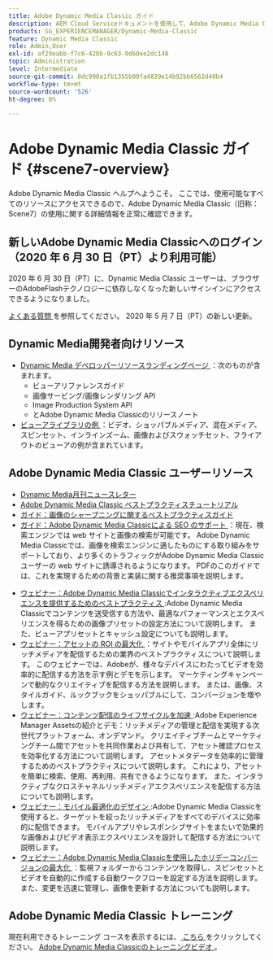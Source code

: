 ```yaml
---
title: Adobe Dynamic Media Classic ガイド
description: AEM Cloud Serviceドキュメントを使用して、Adobe Dynamic Media Classicを使用してビデオやフライアウトなどを管理する方法について説明します。
products: SG_EXPERIENCEMANAGER/Dynamic-Media-Classic
feature: Dynamic Media Classic
role: Admin,User
exl-id: af29eabb-f7c6-420b-9c63-9d60ee2dc148
topic: Administration
level: Intermediate
source-git-commit: 8dc990a1fb1355b00fa4839e14b92bb6562d40b4
workflow-type: tm+mt
source-wordcount: '526'
ht-degree: 0%

---
```


# Adobe Dynamic Media Classic ガイド {#scene7-overview}

Adobe Dynamic Media Classic ヘルプへようこそ。 ここでは、使用可能なすべてのリソースにアクセスできるので、Adobe Dynamic Media Classic（旧称：Scene7）の使用に関する詳細情報を正常に確認できます。

## 新しいAdobe Dynamic Media Classicへのログイン（2020 年 6 月 30 日（PT）より利用可能）

2020 年 6 月 30 日（PT）に、Dynamic Media Classic ユーザーは、ブラウザーのAdobeFlashテクノロジーに依存しなくなった新しいサインインにアクセスできるようになりました。

[ よくある質問 ](new-ui-2020.md) を参照してください。 2020 年 5 月 7 日（PT）の新しい更新。

## Dynamic Media開発者向けリソース

* [Dynamic Media デベロッパーリソースランディングページ ](https://experienceleague.adobe.com/en/docs/dynamic-media-developer-resources)：次のものが含まれます。
   * ビューアリファレンスガイド
   * 画像サービング/画像レンダリング API
   * Image Production System API
   * とAdobe Dynamic Media Classicのリリースノート
* [ ビューアライブラリの例 ](https://landing.adobe.com/en/na/dynamic-media/ctir-2755/live-demos.html)：ビデオ、ショッパブルメディア、混在メディア、スピンセット、インラインズーム、画像およびスウォッチセット、フライアウトのビューアの例が含まれています。

## Adobe Dynamic Media Classic ユーザーリソース

* [Dynamic Media月刊ニュースレター](dynamic-media-newsletter.md)
* [Adobe Dynamic Media Classic ベストプラクティスチュートリアル ](https://experienceleague.adobe.com/en/docs/experience-manager-learn/dynamic-media-classic-tutorial/overview)
* [ガイド：画像のシャープニングに関するベストプラクティスガイド](/help/using/assets/s7_sharpening_images.pdf)
* [ ガイド：Adobe Dynamic Media Classicによる SEO のサポート ](/help/using/assets/s7_seo.pdf)：現在、検索エンジンでは web サイトと画像の検索が可能です。 Adobe Dynamic Media Classicでは、画像を検索エンジンに適したものにする取り組みをサポートしており、より多くのトラフィックがAdobe Dynamic Media Classic ユーザーの web サイトに誘導されるようになります。 PDFのこのガイドでは、これを実現するための背景と実装に関する推奨事項を説明します。
<!-- * [Webinar: Best Practices for Responsive Design](http://offers.adobe.com/en/na/marketing/landings/_40458_responsive_design_live_on_demand_webinar.html): Learn practical tips on how to improve your mobile strategy. See real-world examples of responsive design in action. Create one primary asset that works across multiple devices and increase mobile performance by dynamically changing the resolution of images or the orientation of images for portrait or landscape displays. Learn how to also dynamically crop, scale, or resize images. -->
* [ ウェビナー：Adobe Dynamic Media Classicでインタラクティブエクスペリエンスを提供するためのベストプラクティス ](https://seminars.adobeconnect.com/p7wb8ej3u6d/):Adobe Dynamic Media Classicでコンテンツを送受信する方法や、最適なパフォーマンスとエクスペリエンスを得るための画像プリセットの設定方法について説明します。 また、ビューアプリセットとキャッシュ設定についても説明します。
* [ ウェビナー：アセットの ROI の最大化 ](https://adobecustomersuccess.adobeconnect.com/p5ar3hfrrec/?launcher=false&amp;fcsContent=true&amp;pbMode=normal&amp;proto=true)：サイトやモバイルアプリ全体にリッチメディアを配信するための業界のベストプラクティスについて説明します。 このウェビナーでは、Adobeが、様々なデバイスにわたってビデオを効率的に配信する方法を示す例とデモを示します。 マーケティングキャンペーンで動的なクリエイティブを配信する方法を説明します。 または、画像、スタイルガイド、ルックブックをショッパブルにして、コンバージョンを増やします。
* [ ウェビナー：コンテンツ配信のライフサイクルを加速 ](https://adobecustomersuccess.adobeconnect.com/p88ducm9pqv/):Adobe Experience Manager Assetsの紹介とデモ：リッチメディアの管理と配信を実現する次世代プラットフォーム、オンデマンド。 クリエイティブチームとマーケティングチーム間でアセットを共同作業および共有して、アセット確認プロセスを効率化する方法について説明します。 アセットメタデータを効率的に管理するためのベストプラクティスについて説明します。 これにより、アセットを簡単に検索、使用、再利用、共有できるようになります。 また、インタラクティブなクロスチャネルリッチメディアエクスペリエンスを配信する方法についても説明します。
* [ ウェビナー：モバイル最適化のデザイン ](https://adobecustomersuccess.adobeconnect.com/p6oqd3wydif/?launcher=false&amp;fcsContent=true&amp;pbMode=normal&amp;proto=true):Adobe Dynamic Media Classicを使用すると、ターゲットを絞ったリッチメディアをすべてのデバイスに効率的に配信できます。 モバイルアプリやレスポンシブサイトをまたいで効果的な画像およびビデオ表示エクスペリエンスを設計して配信する方法について説明します。
* [ ウェビナー：Adobe Dynamic Media Classicを使用したホリデーコンバージョンの最大化 ](https://adobecustomersuccess.adobeconnect.com/p32n1yr85c9/?proto=true)：監視フォルダーからコンテンツを取得し、スピンセットとビデオを自動的に作成する自動ワークフローを設定する方法を説明します。 また、変更を迅速に管理し、画像を更新する方法についても説明します。

## Adobe Dynamic Media Classic トレーニング

現在利用できるトレーニング コースを表示するには、[ こちら ](https://learning.adobe.com/catalog.html#product=adobe-scene7) をクリックしてください。
[Adobe Dynamic Media Classicのトレーニングビデオ ](/help/using/training-videos.md)。
